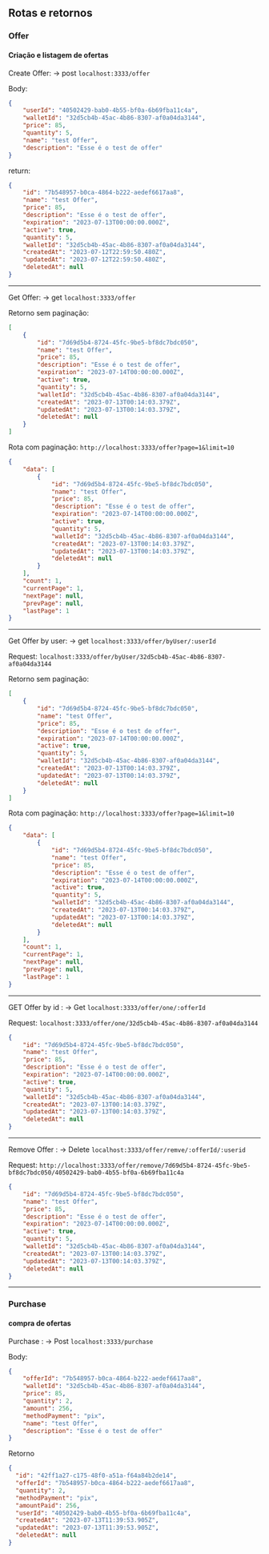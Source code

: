 ## Rotas e retornos

### Offer

#### Criação e listagem de ofertas

Create Offer: -> post ``localhost:3333/offer``

Body:
````json
{
	"userId": "40502429-bab0-4b55-bf0a-6b69fba11c4a",
	"walletId": "32d5cb4b-45ac-4b86-8307-af0a04da3144",
	"price": 85,
	"quantity": 5,
	"name": "test Offer",
	"description": "Esse é o test de offer"
}
````

return:
````json
{
	"id": "7b548957-b0ca-4864-b222-aedef6617aa8",
	"name": "test Offer",
	"price": 85,
	"description": "Esse é o test de offer",
	"expiration": "2023-07-13T00:00:00.000Z",
	"active": true,
	"quantity": 5,
	"walletId": "32d5cb4b-45ac-4b86-8307-af0a04da3144",
	"createdAt": "2023-07-12T22:59:50.480Z",
	"updatedAt": "2023-07-12T22:59:50.480Z",
	"deletedAt": null
}
````
-----
Get Offer: -> get ``localhost:3333/offer``

Retorno sem paginação:
````json
[
	{
		"id": "7d69d5b4-8724-45fc-9be5-bf8dc7bdc050",
		"name": "test Offer",
		"price": 85,
		"description": "Esse é o test de offer",
		"expiration": "2023-07-14T00:00:00.000Z",
		"active": true,
		"quantity": 5,
		"walletId": "32d5cb4b-45ac-4b86-8307-af0a04da3144",
		"createdAt": "2023-07-13T00:14:03.379Z",
		"updatedAt": "2023-07-13T00:14:03.379Z",
		"deletedAt": null
	}
]
````

Rota com paginação: ``http://localhost:3333/offer?page=1&limit=10``
````json
{
	"data": [
		{
			"id": "7d69d5b4-8724-45fc-9be5-bf8dc7bdc050",
			"name": "test Offer",
			"price": 85,
			"description": "Esse é o test de offer",
			"expiration": "2023-07-14T00:00:00.000Z",
			"active": true,
			"quantity": 5,
			"walletId": "32d5cb4b-45ac-4b86-8307-af0a04da3144",
			"createdAt": "2023-07-13T00:14:03.379Z",
			"updatedAt": "2023-07-13T00:14:03.379Z",
			"deletedAt": null
		}
	],
	"count": 1,
	"currentPage": 1,
	"nextPage": null,
	"prevPage": null,
	"lastPage": 1
}
````


-----
Get Offer by user: -> get ``localhost:3333/offer/byUser/:userId``

Request: ````localhost:3333/offer/byUser/32d5cb4b-45ac-4b86-8307-af0a04da3144````

Retorno sem paginação:
````json
[
	{
		"id": "7d69d5b4-8724-45fc-9be5-bf8dc7bdc050",
		"name": "test Offer",
		"price": 85,
		"description": "Esse é o test de offer",
		"expiration": "2023-07-14T00:00:00.000Z",
		"active": true,
		"quantity": 5,
		"walletId": "32d5cb4b-45ac-4b86-8307-af0a04da3144",
		"createdAt": "2023-07-13T00:14:03.379Z",
		"updatedAt": "2023-07-13T00:14:03.379Z",
		"deletedAt": null
	}
]
````

Rota com paginação: ``http://localhost:3333/offer?page=1&limit=10``
````json
{
	"data": [
		{
			"id": "7d69d5b4-8724-45fc-9be5-bf8dc7bdc050",
			"name": "test Offer",
			"price": 85,
			"description": "Esse é o test de offer",
			"expiration": "2023-07-14T00:00:00.000Z",
			"active": true,
			"quantity": 5,
			"walletId": "32d5cb4b-45ac-4b86-8307-af0a04da3144",
			"createdAt": "2023-07-13T00:14:03.379Z",
			"updatedAt": "2023-07-13T00:14:03.379Z",
			"deletedAt": null
		}
	],
	"count": 1,
	"currentPage": 1,
	"nextPage": null,
	"prevPage": null,
	"lastPage": 1
}
````


----

GET Offer by id : -> Get ``localhost:3333/offer/one/:offerId``

Request: ````localhost:3333/offer/one/32d5cb4b-45ac-4b86-8307-af0a04da3144````

````json
{
    "id": "7d69d5b4-8724-45fc-9be5-bf8dc7bdc050",
    "name": "test Offer",
    "price": 85,
    "description": "Esse é o test de offer",
    "expiration": "2023-07-14T00:00:00.000Z",
    "active": true,
    "quantity": 5,
    "walletId": "32d5cb4b-45ac-4b86-8307-af0a04da3144",
    "createdAt": "2023-07-13T00:14:03.379Z",
    "updatedAt": "2023-07-13T00:14:03.379Z",
    "deletedAt": null
}
````

----

Remove Offer  : -> Delete ``localhost:3333/offer/remve/:offerId/:userid``

Request: ````http://localhost:3333/offer/remove/7d69d5b4-8724-45fc-9be5-bf8dc7bdc050/40502429-bab0-4b55-bf0a-6b69fba11c4a````

````json
{
    "id": "7d69d5b4-8724-45fc-9be5-bf8dc7bdc050",
    "name": "test Offer",
    "price": 85,
    "description": "Esse é o test de offer",
    "expiration": "2023-07-14T00:00:00.000Z",
    "active": true,
    "quantity": 5,
    "walletId": "32d5cb4b-45ac-4b86-8307-af0a04da3144",
    "createdAt": "2023-07-13T00:14:03.379Z",
    "updatedAt": "2023-07-13T00:14:03.379Z",
    "deletedAt": null
}
````


---

### Purchase

#### compra de ofertas

Purchase  : -> Post ``localhost:3333/purchase``

Body:
````json
{
	"offerId": "7b548957-b0ca-4864-b222-aedef6617aa8",
	"walletId": "32d5cb4b-45ac-4b86-8307-af0a04da3144",
	"price": 85,
	"quantity": 2,
	"amount": 256,
	"methodPayment": "pix",
	"name": "test Offer",
	"description": "Esse é o test de offer"
}

````
Retorno
````json
{
  "id": "42ff1a27-c175-48f0-a51a-f64a84b2de14",
  "offerId": "7b548957-b0ca-4864-b222-aedef6617aa8",
  "quantity": 2,
  "methodPayment": "pix",
  "amountPaid": 256,
  "userId": "40502429-bab0-4b55-bf0a-6b69fba11c4a",
  "createdAt": "2023-07-13T11:39:53.905Z",
  "updatedAt": "2023-07-13T11:39:53.905Z",
  "deletedAt": null
}
````